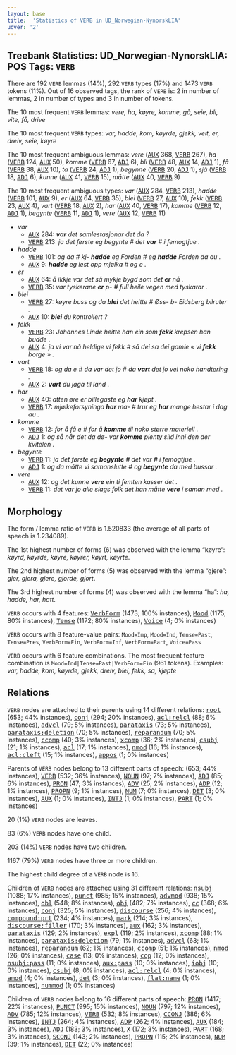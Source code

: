 ```yaml
---
layout: base
title:  'Statistics of VERB in UD_Norwegian-NynorskLIA'
udver: '2'
---
```


## Treebank Statistics: UD_Norwegian-NynorskLIA: POS Tags: `VERB`

There are 192 `VERB` lemmas (14%), 292 `VERB` types (17%) and 1473 `VERB` tokens (11%).
Out of 16 observed tags, the rank of `VERB` is: 2 in number of lemmas, 2 in number of types and 3 in number of tokens.

The 10 most frequent `VERB` lemmas: <em>vere, ha, køyre, komme, gå, seie, bli, vite, få, drive</em>

The 10 most frequent `VERB` types:  <em>var, hadde, kom, køyrde, gjekk, veit, er, dreiv, seie, køyre</em>

The 10 most frequent ambiguous lemmas: <em>vere</em> (<tt><a href="no_nynorsklia-pos-AUX.html">AUX</a></tt> 368, <tt><a href="no_nynorsklia-pos-VERB.html">VERB</a></tt> 267), <em>ha</em> (<tt><a href="no_nynorsklia-pos-VERB.html">VERB</a></tt> 124, <tt><a href="no_nynorsklia-pos-AUX.html">AUX</a></tt> 50), <em>komme</em> (<tt><a href="no_nynorsklia-pos-VERB.html">VERB</a></tt> 67, <tt><a href="no_nynorsklia-pos-ADJ.html">ADJ</a></tt> 6), <em>bli</em> (<tt><a href="no_nynorsklia-pos-VERB.html">VERB</a></tt> 48, <tt><a href="no_nynorsklia-pos-AUX.html">AUX</a></tt> 14, <tt><a href="no_nynorsklia-pos-ADJ.html">ADJ</a></tt> 1), <em>få</em> (<tt><a href="no_nynorsklia-pos-VERB.html">VERB</a></tt> 38, <tt><a href="no_nynorsklia-pos-AUX.html">AUX</a></tt> 10), <em>ta</em> (<tt><a href="no_nynorsklia-pos-VERB.html">VERB</a></tt> 24, <tt><a href="no_nynorsklia-pos-ADJ.html">ADJ</a></tt> 1), <em>begynne</em> (<tt><a href="no_nynorsklia-pos-VERB.html">VERB</a></tt> 20, <tt><a href="no_nynorsklia-pos-ADJ.html">ADJ</a></tt> 1), <em>sjå</em> (<tt><a href="no_nynorsklia-pos-VERB.html">VERB</a></tt> 18, <tt><a href="no_nynorsklia-pos-ADJ.html">ADJ</a></tt> 6), <em>kunne</em> (<tt><a href="no_nynorsklia-pos-AUX.html">AUX</a></tt> 41, <tt><a href="no_nynorsklia-pos-VERB.html">VERB</a></tt> 15), <em>måtte</em> (<tt><a href="no_nynorsklia-pos-AUX.html">AUX</a></tt> 40, <tt><a href="no_nynorsklia-pos-VERB.html">VERB</a></tt> 9)

The 10 most frequent ambiguous types:  <em>var</em> (<tt><a href="no_nynorsklia-pos-AUX.html">AUX</a></tt> 284, <tt><a href="no_nynorsklia-pos-VERB.html">VERB</a></tt> 213), <em>hadde</em> (<tt><a href="no_nynorsklia-pos-VERB.html">VERB</a></tt> 101, <tt><a href="no_nynorsklia-pos-AUX.html">AUX</a></tt> 9), <em>er</em> (<tt><a href="no_nynorsklia-pos-AUX.html">AUX</a></tt> 64, <tt><a href="no_nynorsklia-pos-VERB.html">VERB</a></tt> 35), <em>blei</em> (<tt><a href="no_nynorsklia-pos-VERB.html">VERB</a></tt> 27, <tt><a href="no_nynorsklia-pos-AUX.html">AUX</a></tt> 10), <em>fekk</em> (<tt><a href="no_nynorsklia-pos-VERB.html">VERB</a></tt> 23, <tt><a href="no_nynorsklia-pos-AUX.html">AUX</a></tt> 4), <em>vart</em> (<tt><a href="no_nynorsklia-pos-VERB.html">VERB</a></tt> 18, <tt><a href="no_nynorsklia-pos-AUX.html">AUX</a></tt> 2), <em>har</em> (<tt><a href="no_nynorsklia-pos-AUX.html">AUX</a></tt> 40, <tt><a href="no_nynorsklia-pos-VERB.html">VERB</a></tt> 17), <em>komme</em> (<tt><a href="no_nynorsklia-pos-VERB.html">VERB</a></tt> 12, <tt><a href="no_nynorsklia-pos-ADJ.html">ADJ</a></tt> 1), <em>begynte</em> (<tt><a href="no_nynorsklia-pos-VERB.html">VERB</a></tt> 11, <tt><a href="no_nynorsklia-pos-ADJ.html">ADJ</a></tt> 1), <em>vere</em> (<tt><a href="no_nynorsklia-pos-AUX.html">AUX</a></tt> 12, <tt><a href="no_nynorsklia-pos-VERB.html">VERB</a></tt> 11)


* <em>var</em>
  * <tt><a href="no_nynorsklia-pos-AUX.html">AUX</a></tt> 284: <em><b>var</b> det samlestasjonar det da ?</em>
  * <tt><a href="no_nynorsklia-pos-VERB.html">VERB</a></tt> 213: <em>ja det første eg begynte # det <b>var</b> # i femogtjue .</em>
* <em>hadde</em>
  * <tt><a href="no_nynorsklia-pos-VERB.html">VERB</a></tt> 101: <em>og da # kj- <b>hadde</b> eg Forden # eg <b>hadde</b> Forden da au .</em>
  * <tt><a href="no_nynorsklia-pos-AUX.html">AUX</a></tt> 9: <em><b>hadde</b> eg lest opp mjølka # og e .</em>
* <em>er</em>
  * <tt><a href="no_nynorsklia-pos-AUX.html">AUX</a></tt> 64: <em>å ikkje var det så mykje bygd som det <b>er</b> nå .</em>
  * <tt><a href="no_nynorsklia-pos-VERB.html">VERB</a></tt> 35: <em>var tyskerane <b>er</b> p- # full heile vegen med tyskarar .</em>
* <em>blei</em>
  * <tt><a href="no_nynorsklia-pos-VERB.html">VERB</a></tt> 27: <em>køyre buss og da <b>blei</b> det heitte # Øss- b- Eidsberg bilruter .</em>
  * <tt><a href="no_nynorsklia-pos-AUX.html">AUX</a></tt> 10: <em><b>blei</b> du kontrollert ?</em>
* <em>fekk</em>
  * <tt><a href="no_nynorsklia-pos-VERB.html">VERB</a></tt> 23: <em>Johannes Linde heitte han ein som <b>fekk</b> krepsen han budde .</em>
  * <tt><a href="no_nynorsklia-pos-AUX.html">AUX</a></tt> 4: <em>ja vi var nå heldige vi fekk # så dei sa dei gamle « vi <b>fekk</b> borge » .</em>
* <em>vart</em>
  * <tt><a href="no_nynorsklia-pos-VERB.html">VERB</a></tt> 18: <em>og da e # da var det jo # da <b>vart</b> det jo vel noko handtering .</em>
  * <tt><a href="no_nynorsklia-pos-AUX.html">AUX</a></tt> 2: <em><b>vart</b> du jaga til land .</em>
* <em>har</em>
  * <tt><a href="no_nynorsklia-pos-AUX.html">AUX</a></tt> 40: <em>atten øre er billegaste eg <b>har</b> kjøpt .</em>
  * <tt><a href="no_nynorsklia-pos-VERB.html">VERB</a></tt> 17: <em>mjølkeforsyninga <b>har</b> ma- # trur eg <b>har</b> mange hestar i dag au .</em>
* <em>komme</em>
  * <tt><a href="no_nynorsklia-pos-VERB.html">VERB</a></tt> 12: <em>for å få e # for å <b>komme</b> til noko større materiell .</em>
  * <tt><a href="no_nynorsklia-pos-ADJ.html">ADJ</a></tt> 1: <em>og så når det da dø- var <b>komme</b> plenty sild inni den der kvitelen .</em>
* <em>begynte</em>
  * <tt><a href="no_nynorsklia-pos-VERB.html">VERB</a></tt> 11: <em>ja det første eg <b>begynte</b> # det var # i femogtjue .</em>
  * <tt><a href="no_nynorsklia-pos-ADJ.html">ADJ</a></tt> 1: <em>og da måtte vi samanslutte # og <b>begynte</b> da med bussar .</em>
* <em>vere</em>
  * <tt><a href="no_nynorsklia-pos-AUX.html">AUX</a></tt> 12: <em>og det kunne <b>vere</b> ein ti femten kasser det .</em>
  * <tt><a href="no_nynorsklia-pos-VERB.html">VERB</a></tt> 11: <em>det var jo alle slags folk det han måtte <b>vere</b> i saman med .</em>

## Morphology

The form / lemma ratio of `VERB` is 1.520833 (the average of all parts of speech is 1.234089).

The 1st highest number of forms (6) was observed with the lemma “køyre”: <em>køyrd, køyrde, køyre, køyrer, køyrt, køyrte</em>.

The 2nd highest number of forms (5) was observed with the lemma “gjere”: <em>gjer, gjera, gjere, gjorde, gjort</em>.

The 3rd highest number of forms (4) was observed with the lemma “ha”: <em>ha, hadde, har, hatt</em>.

`VERB` occurs with 4 features: <tt><a href="no_nynorsklia-feat-VerbForm.html">VerbForm</a></tt> (1473; 100% instances), <tt><a href="no_nynorsklia-feat-Mood.html">Mood</a></tt> (1175; 80% instances), <tt><a href="no_nynorsklia-feat-Tense.html">Tense</a></tt> (1172; 80% instances), <tt><a href="no_nynorsklia-feat-Voice.html">Voice</a></tt> (4; 0% instances)

`VERB` occurs with 8 feature-value pairs: `Mood=Imp`, `Mood=Ind`, `Tense=Past`, `Tense=Pres`, `VerbForm=Fin`, `VerbForm=Inf`, `VerbForm=Part`, `Voice=Pass`

`VERB` occurs with 6 feature combinations.
The most frequent feature combination is `Mood=Ind|Tense=Past|VerbForm=Fin` (961 tokens).
Examples: <em>var, hadde, kom, køyrde, gjekk, dreiv, blei, fekk, sa, kjøpte</em>


## Relations

`VERB` nodes are attached to their parents using 14 different relations: <tt><a href="no_nynorsklia-dep-root.html">root</a></tt> (653; 44% instances), <tt><a href="no_nynorsklia-dep-conj.html">conj</a></tt> (294; 20% instances), <tt><a href="no_nynorsklia-dep-acl-relcl.html">acl:relcl</a></tt> (88; 6% instances), <tt><a href="no_nynorsklia-dep-advcl.html">advcl</a></tt> (79; 5% instances), <tt><a href="no_nynorsklia-dep-parataxis.html">parataxis</a></tt> (73; 5% instances), <tt><a href="no_nynorsklia-dep-parataxis-deletion.html">parataxis:deletion</a></tt> (70; 5% instances), <tt><a href="no_nynorsklia-dep-reparandum.html">reparandum</a></tt> (70; 5% instances), <tt><a href="no_nynorsklia-dep-ccomp.html">ccomp</a></tt> (40; 3% instances), <tt><a href="no_nynorsklia-dep-xcomp.html">xcomp</a></tt> (36; 2% instances), <tt><a href="no_nynorsklia-dep-csubj.html">csubj</a></tt> (21; 1% instances), <tt><a href="no_nynorsklia-dep-acl.html">acl</a></tt> (17; 1% instances), <tt><a href="no_nynorsklia-dep-nmod.html">nmod</a></tt> (16; 1% instances), <tt><a href="no_nynorsklia-dep-acl-cleft.html">acl:cleft</a></tt> (15; 1% instances), <tt><a href="no_nynorsklia-dep-appos.html">appos</a></tt> (1; 0% instances)

Parents of `VERB` nodes belong to 13 different parts of speech:  (653; 44% instances), <tt><a href="no_nynorsklia-pos-VERB.html">VERB</a></tt> (532; 36% instances), <tt><a href="no_nynorsklia-pos-NOUN.html">NOUN</a></tt> (97; 7% instances), <tt><a href="no_nynorsklia-pos-ADJ.html">ADJ</a></tt> (85; 6% instances), <tt><a href="no_nynorsklia-pos-PRON.html">PRON</a></tt> (47; 3% instances), <tt><a href="no_nynorsklia-pos-ADV.html">ADV</a></tt> (25; 2% instances), <tt><a href="no_nynorsklia-pos-ADP.html">ADP</a></tt> (12; 1% instances), <tt><a href="no_nynorsklia-pos-PROPN.html">PROPN</a></tt> (9; 1% instances), <tt><a href="no_nynorsklia-pos-NUM.html">NUM</a></tt> (7; 0% instances), <tt><a href="no_nynorsklia-pos-DET.html">DET</a></tt> (3; 0% instances), <tt><a href="no_nynorsklia-pos-AUX.html">AUX</a></tt> (1; 0% instances), <tt><a href="no_nynorsklia-pos-INTJ.html">INTJ</a></tt> (1; 0% instances), <tt><a href="no_nynorsklia-pos-PART.html">PART</a></tt> (1; 0% instances)

20 (1%) `VERB` nodes are leaves.

83 (6%) `VERB` nodes have one child.

203 (14%) `VERB` nodes have two children.

1167 (79%) `VERB` nodes have three or more children.

The highest child degree of a `VERB` node is 16.

Children of `VERB` nodes are attached using 31 different relations: <tt><a href="no_nynorsklia-dep-nsubj.html">nsubj</a></tt> (1088; 17% instances), <tt><a href="no_nynorsklia-dep-punct.html">punct</a></tt> (985; 15% instances), <tt><a href="no_nynorsklia-dep-advmod.html">advmod</a></tt> (938; 15% instances), <tt><a href="no_nynorsklia-dep-obl.html">obl</a></tt> (548; 8% instances), <tt><a href="no_nynorsklia-dep-obj.html">obj</a></tt> (482; 7% instances), <tt><a href="no_nynorsklia-dep-cc.html">cc</a></tt> (368; 6% instances), <tt><a href="no_nynorsklia-dep-conj.html">conj</a></tt> (325; 5% instances), <tt><a href="no_nynorsklia-dep-discourse.html">discourse</a></tt> (256; 4% instances), <tt><a href="no_nynorsklia-dep-compound-prt.html">compound:prt</a></tt> (234; 4% instances), <tt><a href="no_nynorsklia-dep-mark.html">mark</a></tt> (214; 3% instances), <tt><a href="no_nynorsklia-dep-discourse-filler.html">discourse:filler</a></tt> (170; 3% instances), <tt><a href="no_nynorsklia-dep-aux.html">aux</a></tt> (162; 3% instances), <tt><a href="no_nynorsklia-dep-parataxis.html">parataxis</a></tt> (129; 2% instances), <tt><a href="no_nynorsklia-dep-expl.html">expl</a></tt> (119; 2% instances), <tt><a href="no_nynorsklia-dep-xcomp.html">xcomp</a></tt> (88; 1% instances), <tt><a href="no_nynorsklia-dep-parataxis-deletion.html">parataxis:deletion</a></tt> (79; 1% instances), <tt><a href="no_nynorsklia-dep-advcl.html">advcl</a></tt> (63; 1% instances), <tt><a href="no_nynorsklia-dep-reparandum.html">reparandum</a></tt> (62; 1% instances), <tt><a href="no_nynorsklia-dep-ccomp.html">ccomp</a></tt> (51; 1% instances), <tt><a href="no_nynorsklia-dep-nmod.html">nmod</a></tt> (26; 0% instances), <tt><a href="no_nynorsklia-dep-case.html">case</a></tt> (13; 0% instances), <tt><a href="no_nynorsklia-dep-cop.html">cop</a></tt> (12; 0% instances), <tt><a href="no_nynorsklia-dep-nsubj-pass.html">nsubj:pass</a></tt> (11; 0% instances), <tt><a href="no_nynorsklia-dep-aux-pass.html">aux:pass</a></tt> (10; 0% instances), <tt><a href="no_nynorsklia-dep-iobj.html">iobj</a></tt> (10; 0% instances), <tt><a href="no_nynorsklia-dep-csubj.html">csubj</a></tt> (8; 0% instances), <tt><a href="no_nynorsklia-dep-acl-relcl.html">acl:relcl</a></tt> (4; 0% instances), <tt><a href="no_nynorsklia-dep-amod.html">amod</a></tt> (4; 0% instances), <tt><a href="no_nynorsklia-dep-det.html">det</a></tt> (3; 0% instances), <tt><a href="no_nynorsklia-dep-flat-name.html">flat:name</a></tt> (1; 0% instances), <tt><a href="no_nynorsklia-dep-nummod.html">nummod</a></tt> (1; 0% instances)

Children of `VERB` nodes belong to 16 different parts of speech: <tt><a href="no_nynorsklia-pos-PRON.html">PRON</a></tt> (1417; 22% instances), <tt><a href="no_nynorsklia-pos-PUNCT.html">PUNCT</a></tt> (995; 15% instances), <tt><a href="no_nynorsklia-pos-NOUN.html">NOUN</a></tt> (797; 12% instances), <tt><a href="no_nynorsklia-pos-ADV.html">ADV</a></tt> (785; 12% instances), <tt><a href="no_nynorsklia-pos-VERB.html">VERB</a></tt> (532; 8% instances), <tt><a href="no_nynorsklia-pos-CCONJ.html">CCONJ</a></tt> (386; 6% instances), <tt><a href="no_nynorsklia-pos-INTJ.html">INTJ</a></tt> (264; 4% instances), <tt><a href="no_nynorsklia-pos-ADP.html">ADP</a></tt> (262; 4% instances), <tt><a href="no_nynorsklia-pos-AUX.html">AUX</a></tt> (184; 3% instances), <tt><a href="no_nynorsklia-pos-ADJ.html">ADJ</a></tt> (183; 3% instances), <tt><a href="no_nynorsklia-pos-X.html">X</a></tt> (172; 3% instances), <tt><a href="no_nynorsklia-pos-PART.html">PART</a></tt> (168; 3% instances), <tt><a href="no_nynorsklia-pos-SCONJ.html">SCONJ</a></tt> (143; 2% instances), <tt><a href="no_nynorsklia-pos-PROPN.html">PROPN</a></tt> (115; 2% instances), <tt><a href="no_nynorsklia-pos-NUM.html">NUM</a></tt> (39; 1% instances), <tt><a href="no_nynorsklia-pos-DET.html">DET</a></tt> (22; 0% instances)

